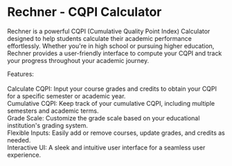 # Rechner - CQPI Calculator

Rechner is a powerful CQPI (Cumulative Quality Point Index) Calculator designed to help students calculate their academic performance effortlessly. Whether you're in high school or pursuing higher education, Rechner provides a user-friendly interface to compute your CQPI and track your progress throughout your academic journey.

Features:<br><br>
Calculate CQPI: Input your course grades and credits to obtain your CQPI for a specific semester or academic year.<br>
Cumulative CQPI: Keep track of your cumulative CQPI, including multiple semesters and academic terms.<br>
Grade Scale: Customize the grade scale based on your educational institution's grading system.<br>
Flexible Inputs: Easily add or remove courses, update grades, and credits as needed.<br>
Interactive UI: A sleek and intuitive user interface for a seamless user experience.<br>
